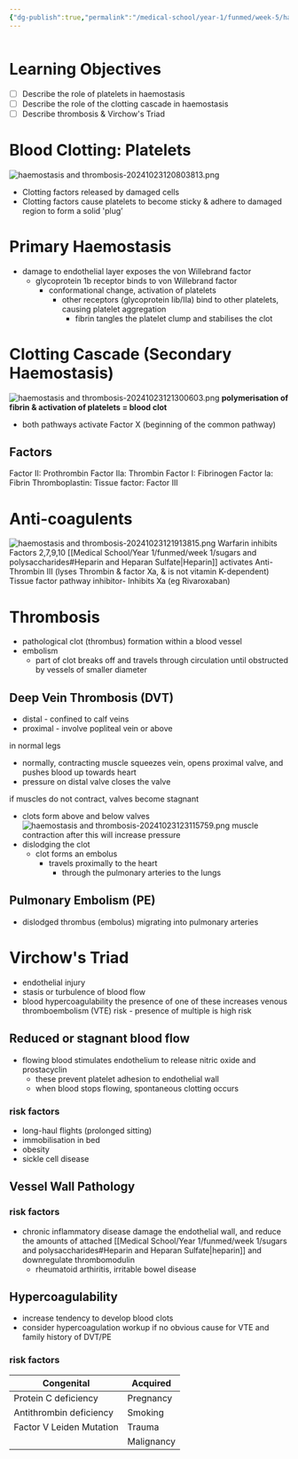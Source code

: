 ```yaml
---
{"dg-publish":true,"permalink":"/medical-school/year-1/funmed/week-5/haemostasis-and-thrombosis/","tags":["funmed"],"updated":"2024-11-29T23:59:22.079+00:00"}
---
```


```table-of-contents
```
# Learning Objectives
- [ ] Describe the role of platelets in haemostasis
- [ ] Describe the role of the clotting cascade in haemostasis
- [ ] Describe thrombosis & Virchow's Triad

# Blood Clotting: Platelets
![haemostasis and thrombosis-20241023120803813.png](/img/user/Medical%20School/Year%201/funmed/week%205/attachments/haemostasis%20and%20thrombosis-20241023120803813.png)
- Clotting factors released by damaged cells
- Clotting factors cause platelets to become sticky & adhere to damaged region to form a solid 'plug’

# Primary Haemostasis
- damage to endothelial layer exposes the von Willebrand factor
	- glycoprotein 1b receptor binds to von Willebrand factor
		- conformational change, activation of platelets
			- other receptors (glycoprotein Iib/IIa) bind to other platelets, causing platelet aggregation
				- fibrin tangles the platelet clump and stabilises the clot

# Clotting Cascade (Secondary Haemostasis)
![haemostasis and thrombosis-20241023121300603.png](/img/user/Medical%20School/Year%201/funmed/week%205/attachments/haemostasis%20and%20thrombosis-20241023121300603.png)
**polymerisation of fibrin & activation of platelets = blood clot**
- both pathways activate Factor X (beginning of the common pathway)
## Factors
Factor II: Prothrombin
Factor Ila: Thrombin
Factor I: Fibrinogen
Factor la: Fibrin
Thromboplastin: Tissue factor: Factor III

# Anti-coagulents
![haemostasis and thrombosis-20241023121913815.png](/img/user/Medical%20School/Year%201/funmed/week%205/attachments/haemostasis%20and%20thrombosis-20241023121913815.png)
Warfarin inhibits Factors 2,7,9,10
[[Medical School/Year 1/funmed/week 1/sugars and polysaccharides#Heparin and Heparan Sulfate\|Heparin]] activates Anti-Thrombin III (lyses Thrombin & factor Xa, & is not vitamin K-dependent)
Tissue factor pathway inhibitor- Inhibits Xa (eg Rivaroxaban)

# Thrombosis
- pathological clot (thrombus) formation within a blood vessel
- embolism
	- part of clot breaks off and travels through circulation until obstructed by vessels of smaller diameter

## Deep Vein Thrombosis (DVT)
- distal - confined to calf veins
- proximal - involve popliteal vein or above

in normal legs
- normally, contracting muscle squeezes vein, opens proximal valve, and pushes blood up towards heart
- pressure on distal valve closes the valve

if muscles do not contract, valves become stagnant
- clots form above and below valves
![haemostasis and thrombosis-20241023123115759.png](/img/user/Medical%20School/Year%201/funmed/week%205/attachments/haemostasis%20and%20thrombosis-20241023123115759.png)
muscle contraction after this will increase pressure
- dislodging the clot
	- clot forms an embolus
		- travels proximally to the heart
			- through the pulmonary arteries to the lungs


## Pulmonary Embolism (PE)
- dislodged thrombus (embolus) migrating into pulmonary arteries

# Virchow's Triad
- endothelial injury
- stasis or turbulence of blood flow
- blood hypercoagulability
the presence of one of these increases venous thromboembolism (VTE) risk - presence of multiple is high risk

## Reduced or stagnant blood flow
- flowing blood stimulates endothelium to release nitric oxide and prostacyclin
	- these prevent platelet adhesion to endothelial wall
	- when blood stops flowing, spontaneous clotting occurs
### risk factors
- long-haul flights (prolonged sitting)
- immobilisation in bed
- obesity
- sickle cell disease

## Vessel Wall Pathology
### risk factors
- chronic inflammatory disease damage the endothelial wall, and reduce the amounts of attached [[Medical School/Year 1/funmed/week 1/sugars and polysaccharides#Heparin and Heparan Sulfate\|heparin]] and downregulate thrombomodulin
	- rheumatoid arthiritis, irritable bowel disease

## Hypercoagulability
- increase tendency to develop blood clots
- consider hypercoagulation workup if no obvious cause for VTE and family history of DVT/PE

### risk factors

| Congenital               | Acquired   |
| ------------------------ | ---------- |
| Protein C deficiency     | Pregnancy  |
| Antithrombin deficiency  | Smoking    |
| Factor V Leiden Mutation | Trauma     |
|                          | Malignancy |
